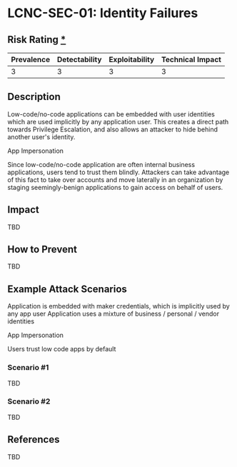 # LCNC-SEC-01: Identity Failures

## Risk Rating [*](https://owasp.org/www-project-top-ten/2017/Note_About_Risks)

| Prevalence | Detectability | Exploitability | Technical Impact |
| --- | --- | --- | --- |
| 3 | 3 | 3 | 3 |

## Description

Low-code/no-code applications can be embedded with user identities which are used implicitly by any application user. 
This creates a direct path towards Privilege Escalation, and also allows an attacker to hide behind another user's identity.

App Impersonation

Since low-code/no-code application are often internal business applications, users tend to trust them blindly. 
Attackers can take advantage of this fact to take over accounts and move laterally in an organization by staging seemingly-benign applications to gain access on behalf of users.

## Impact

TBD

## How to Prevent

TBD

## Example Attack Scenarios

Application is embedded with maker credentials, which is implicitly used by any app user
Application uses a mixture of business / personal / vendor identities

App Impersonation

Users trust low code apps by default

### Scenario #1

TBD

### Scenario #2

TBD

## References

TBD